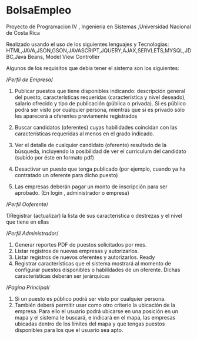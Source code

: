 # BolsaEmpleo
Proyecto de Programacion IV , Ingenieria en Sistemas ,Universidad Nacional de Costa Rica

Realizado usando el uso de los siguientes lenguajes y Tecnologias: HTML,JAVA,JSON,GSON,JAVASCRIPT,JQUERY,AJAX,SERVLETS,MYSQL,JDBC,Java Beans, Model View Controller

Algunos de los requisitos que debia tener el sistema son los siguientes:

/*Perfil de Empresa*/

1) Publicar puestos que tiene disponibles indicando: descripción general del puesto,
características requeridas (característica y nivel deseado), salario ofrecido y tipo de publicación (pública o privada).
Si es público podrá ser visto por cualquier persona, mientras que si es privado sólo les aparecerá a oferentes previamente registrados

2) Buscar candidatos (oferentes) cuyas habilidades coincidan con las características requeridas al menos en el grado indicado. 

3) Ver el detalle de cualquier candidato (oferente) resultado de la búsqueda,
incluyendo la posibilidad de ver el curriculum del candidato (subido por éste en formato pdf) 

4) Desactivar un puesto que tenga publicado (por ejemplo, cuando ya ha contratado un oferente para dicho puesto)

5) Las empresas deberán pagar un monto de inscripción para ser aprobado. (En login , administrador o empresa) 

/*Perfil Ooferente*/

1)Registrar (actualizar) la lista de sus característica o destrezas y el nivel que tiene en ellas


/*Perfil Administrador*/

1) Generar reportes PDF de puestos solicitados por mes.
2) Listar registros de nuevas empresas y autorizarlos.
3) Listar registros de nuevos oferentes y autorizarlos. Ready
4) Registrar características que el sistema mostrará al momento de configurar puestos disponibles o habilidades de un oferente.
Dichas características deberán ser jerárquicas

/*Pagina Principal*/

 1) Si un puesto es público podrá ser visto por cualquier persona.
2) También deberá permitir usar como otro criterio la ubicación de la empresa.
Para ello el usuario podrá ubicarse en una posición en un mapa y el sistema le buscará, 
e indicará en el mapa, las empresas ubicadas dentro de los límites del mapa 
y que  tengas puestos disponibles para los que el usuario sea apto.
